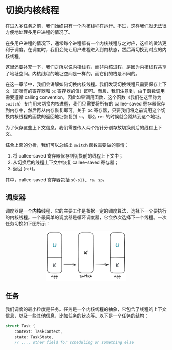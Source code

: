 # 切换内核线程

在进入多任务之前，我们始终只有一个内核线程在运行。不过，这样我们就无法很方便地处理多用户进程的情况了。

在多用户进程的情况下，通常每个进程都有一个内核线程与之对应，这样的做法更利于调度。在调度时，我们会先让用户进程进入到内核态，然后再切换到对应的内核线程。

这里还要补充一下，我们之所以说内核线程，而非内核进程，是因为内核线程共享了地址空间。内核线程的地址空间是一样的，而它们的栈是不同的。

在这一章节中，我们会讲解如何切换内核线程。我们发现切换线程只需要保存上下文（即所有的寄存器和 `pc` 寄存器的值）即可。而且，我们注意到，由于函数调用需要遵循 calling convention，因此如果调用函数，这个函数（我们在这里称为 `switch`）专门用来切换内核进程，我们只需要将所有的 callee-saved 寄存器保存到内存中，然后再从内存恢复即可。关于 pc 寄存器，只要我们将之前调用这个切换内核线程的函数的返回地址恢复到 `ra`，那么 `ret` 的时候就会跳转到这个地址。

为了保存这些上下文信息，我们需要传入两个指针分别存放切换前后的线程上下文。

综合上面的分析，我们可以总结出 `switch` 函数需要做的事情：

1. 将 callee-saved 寄存器保存到切换前的线程上下文中；
2. 从切换后的线程上下文中恢复 callee-saved 寄存器；
3. 返回 (`ret`)。

其中，callee-saved 寄存器包括 `s0-s11`、`ra`、`sp`。

## 调度器

调度器是一个**内核**线程，它的主要工作是根据一定的调度算法，选择下一个要执行的内核线程。一个最简单的调度器是循环调度器，它会依次选择下一个线程。一次任务切换如下图所示：

<p align="center">
  <img src="assets/switch.png" width="50%">
</p>

## 任务

我们调度的最小粒度是任务。任务是一个内核线程的抽象，它包含了线程的上下文信息，以及一些其他信息，比如任务的状态等。以下是一个任务的结构：

```rust
struct Task {
    context: TaskContext,
    state: TaskState,
    // ..., other field for scheduling or something else
 
```

